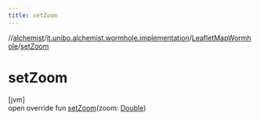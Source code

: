 ```yaml
---
title: setZoom
---
```

//[alchemist](../../../index.html)/[it.unibo.alchemist.wormhole.implementation](../index.html)/[LeafletMapWormhole](index.html)/[setZoom](set-zoom.html)



# setZoom



[jvm]\
open override fun [setZoom](set-zoom.html)(zoom: [Double](https://kotlinlang.org/api/latest/jvm/stdlib/kotlin/-double/index.html))





